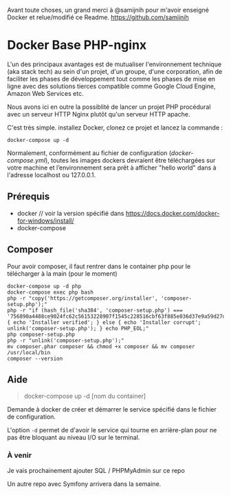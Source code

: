 
Avant toute choses, un grand merci à @samijnih pour m'avoir enseigné Docker et relue/modifié ce Readme.
https://github.com/samijnih

# Docker Base PHP-nginx

L'un des principaux avantages est de mutualiser l'environnement technique (aka stack tech) au sein d'un projet, d'un groupe, d'une corporation, afin de faciliter les phases de développement tout comme les phases de mise en ligne avec des solutions tierces compatible comme Google Cloud Engine, Amazon Web Services etc.

Nous avons ici en outre la possiblité de lancer un projet PHP procédural avec un serveur HTTP Nginx plutôt qu'un serveur HTTP apache.

C'est très simple. installez Docker, clonez ce projet et lancez la commande :

```shell
docker-compose up -d 
```

Normalement, conformément au fichier de configuration (*docker-compose.yml*), toutes les images dockers devraient être téléchargées sur votre machine et l’environnement sera prêt à afficher "hello world" dans à l'adresse localhost ou 127.0.0.1.

## Prérequis

- docker // voir la version spécifié dans https://docs.docker.com/docker-for-windows/install/
- docker-compose

## Composer

Pour avoir composer, il faut rentrer dans le container php pour le télécharger à la main (pour le moment)

```shell
docker-compose up -d php
docker-compose exec php bash
php -r "copy('https://getcomposer.org/installer', 'composer-setup.php');"
php -r "if (hash_file('sha384', 'composer-setup.php') === '756890a4488ce9024fc62c56153228907f1545c228516cbf63f885e036d37e9a59d27d63f46af1d4d07ee0f76181c7d3') { echo 'Installer verified'; } else { echo 'Installer corrupt'; unlink('composer-setup.php'); } echo PHP_EOL;"
php composer-setup.php
php -r "unlink('composer-setup.php');"
mv composer.phar composer && chmod +x composer && mv composer /usr/local/bin
composer --version
``` 

## Aide

> docker-compose up -d [nom du container]

Demande à docker de créer et démarrer le service spécifié dans le fichier de configuration.

 L'option `-d` permet de d'avoir le service qui tourne en arrière-plan pour ne pas être bloquant au niveau I/O sur le terminal.

### À venir

Je vais prochainement ajouter SQL / PHPMyAdmin sur ce repo

Un autre repo avec Symfony arrivera dans la semaine.
